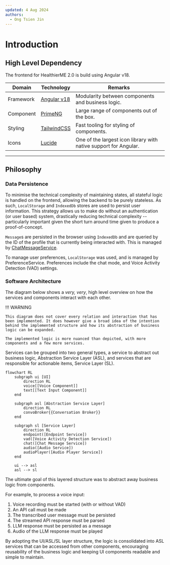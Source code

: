 ```yaml
---
updated: 4 Aug 2024
authors:
  - Ong Tsien Jin
---
```


# Introduction

## High Level Dependency

The frontend for HealthierME 2.0 is build using Angular v18.

| Domain    | Technology                              | Remarks                                                          |
| --------- | --------------------------------------- | ---------------------------------------------------------------- |
| Framework | [Angular v18](https://angular.dev/)     | Modularity between components and business logic.                |
| Component | [PrimeNG](https://angular.dev/)         | Large range of components out of the box.                        |
| Styling   | [TailwindCSS](https://tailwindcss.com/) | Fast tooling for styling of components.                          |
| Icons     | [Lucide](https://lucide.dev/)           | One of the largest icon library with native support for Angular. |

---

## Philosophy

### Data Persistence

To minimise the technical complexity of maintaining states, all stateful logic is handled on the frontend, allowing the backend to be purely stateless. As such, `LocalStorage` and `IndexedDb` stores are used to persist user information. This strategy allows us to make do without an authentication (or user based) system, drastically reducing technical complexity -- particularly important given the short turn around time given to produce a proof-of-concept.

`Message`s are persisted in the browser using `IndexedDb` and are queried by the ID of the profile that is currently being interacted with. This is managed by [ChatMessageService](./services/chat-message.md).

To manage user preferences, `LocalStorage` was used, and is managed by PreferenceService. Preferences include the chat mode, and Voice Activity Detection (VAD) settings.

### Software Architecture

The diagram below shows a _very, very_, high level overview on how the services and components interact with each other.

!!! WARNING

    This diagram does not cover every relation and interaction that has been implemented. It does however give a broad idea of the intention behind the implemented structure and how its abstraction of business logic can be expanded.

    The implemented logic is more nuanced than depicted, with more components and a few more services.

Services can be grouped into two general types, a service to abstract out business logic, Abstraction Service Layer (ASL), and services that are responsible for actionable items, Service Layer (SL).

```mermaid
flowchart RL
    subgraph ui [UI]
        direction RL
        voice[[Voice Component]]
        text[[Text Input Component]]
    end

    subgraph asl [Abstraction Service Layer]
        direction RL
        convoBroker{{Conversation Broker}}
    end

    subgraph sl [Service Layer]
        direction RL
        endpoint([Endpoint Service])
        vad([Voice Activity Detection Service])
        chat([Chat Message Service])
        audio([Audio Service])
        audioPlayer([Audio Player Service])
    end

    ui --> asl
    asl --> sl
```

The ultimate goal of this layered structure was to abstract away business logic from components.

For example, to process a voice input:

1. Voice recording must be started (with or without VAD)
2. An API call must be made
3. The transcribed user message must be persisted
4. The streamed API response must be parsed
5. LLM response must be persisted as a message
6. Audio of the LLM response must be played

By adopting the UI/ASL/SL layer structure, the logic is consolidated into ASL services that can be accessed from other components, encouraging reusability of the business logic and keeping UI components readable and simple to maintain.
